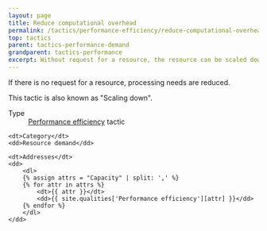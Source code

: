 ```yaml
---
layout: page
title: Reduce computational overhead
permalink: /tactics/performance-efficiency/reduce-computational-overhead/
top: tactics
parent: tactics-performance-demand
grandparent: tactics-performance
excerpt: Without request for a resource, the resource can be scaled down.
---
```


If there is no request for a resource, processing needs are reduced.

This tactic is also known as "Scaling down".

<dl>
    <dt>Type</dt>
    <dd><a href="{{ '/quality/performance-efficiency/' | relative_url }}">Performance efficiency</a> tactic</dd>
    
    <dt>Category</dt>
    <dd>Resource demand</dd>
    
    <dt>Addresses</dt>
    <dd>
        <dl>
        {% assign attrs = "Capacity" | split: ',' %}
        {% for attr in attrs %}
            <dt>{{ attr }}</dt>
            <dd>{{ site.qualities['Performance efficiency'][attr] }}</dd>
        {% endfor %}
        </dl>
    </dd>
</dl>
